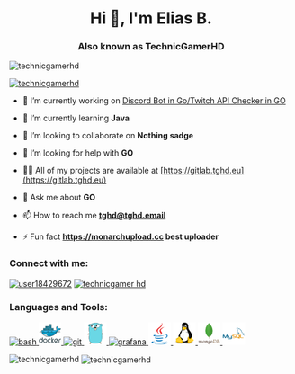 <h1 align="center">Hi 👋, I'm Elias B.</h1>
<h3 align="center">Also known as TechnicGamerHD</h3>

<p align="left"> <img src="https://komarev.com/ghpvc/?username=technicgamerhd&label=Profile%20views&color=0e75b6&style=flat" alt="technicgamerhd" /> </p>

<p align="left"> <a href="https://github.com/ryo-ma/github-profile-trophy"><img src="https://github-profile-trophy.vercel.app/?username=technicgamerhd" alt="technicgamerhd" /></a> </p>

- 🔭 I’m currently working on [Discord Bot in Go/Twitch API Checker in GO](https://gitlab.tghd.eu)

- 🌱 I’m currently learning **Java**

- 👯 I’m looking to collaborate on **Nothing sadge**

- 🤝 I’m looking for help with **GO**

- 👨‍💻 All of my projects are available at [https://gitlab.tghd.eu](https://gitlab.tghd.eu)

- 💬 Ask me about **GO**

- 📫 How to reach me **tghd@tghd.email**

- ⚡ Fun fact **https://monarchupload.cc best uploader**

<h3 align="left">Connect with me:</h3>
<p align="left">
<a href="https://stackoverflow.com/users/user18429672" target="blank"><img align="center" src="https://raw.githubusercontent.com/rahuldkjain/github-profile-readme-generator/master/src/images/icons/Social/stack-overflow.svg" alt="user18429672" height="30" width="40" /></a>
<a href="https://www.youtube.com/c/technicgamer hd" target="blank"><img align="center" src="https://raw.githubusercontent.com/rahuldkjain/github-profile-readme-generator/master/src/images/icons/Social/youtube.svg" alt="technicgamer hd" height="30" width="40" /></a>
</p>

<h3 align="left">Languages and Tools:</h3>
<p align="left"> <a href="https://www.gnu.org/software/bash/" target="_blank" rel="noreferrer"> <img src="https://www.vectorlogo.zone/logos/gnu_bash/gnu_bash-icon.svg" alt="bash" width="40" height="40"/> </a> <a href="https://www.docker.com/" target="_blank" rel="noreferrer"> <img src="https://raw.githubusercontent.com/devicons/devicon/master/icons/docker/docker-original-wordmark.svg" alt="docker" width="40" height="40"/> </a> <a href="https://git-scm.com/" target="_blank" rel="noreferrer"> <img src="https://www.vectorlogo.zone/logos/git-scm/git-scm-icon.svg" alt="git" width="40" height="40"/> </a> <a href="https://golang.org" target="_blank" rel="noreferrer"> <img src="https://raw.githubusercontent.com/devicons/devicon/master/icons/go/go-original.svg" alt="go" width="40" height="40"/> </a> <a href="https://grafana.com" target="_blank" rel="noreferrer"> <img src="https://www.vectorlogo.zone/logos/grafana/grafana-icon.svg" alt="grafana" width="40" height="40"/> </a> <a href="https://www.java.com" target="_blank" rel="noreferrer"> <img src="https://raw.githubusercontent.com/devicons/devicon/master/icons/java/java-original.svg" alt="java" width="40" height="40"/> </a> <a href="https://www.linux.org/" target="_blank" rel="noreferrer"> <img src="https://raw.githubusercontent.com/devicons/devicon/master/icons/linux/linux-original.svg" alt="linux" width="40" height="40"/> </a> <a href="https://www.mongodb.com/" target="_blank" rel="noreferrer"> <img src="https://raw.githubusercontent.com/devicons/devicon/master/icons/mongodb/mongodb-original-wordmark.svg" alt="mongodb" width="40" height="40"/> </a> <a href="https://www.mysql.com/" target="_blank" rel="noreferrer"> <img src="https://raw.githubusercontent.com/devicons/devicon/master/icons/mysql/mysql-original-wordmark.svg" alt="mysql" width="40" height="40"/> </a> </p>

<p><img align="left" src="https://github-readme-stats.vercel.app/api/top-langs?username=technicgamerhd&show_icons=true&locale=en&layout=compact" alt="technicgamerhd" /></p>

<p>&nbsp;<img align="center" src="https://github-readme-stats.vercel.app/api?username=technicgamerhd&show_icons=true&locale=en" alt="technicgamerhd" /></p>
